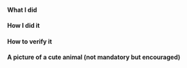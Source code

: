 #### What I did

#### How I did it

#### How to verify it

#### A picture of a cute animal (not mandatory but encouraged)